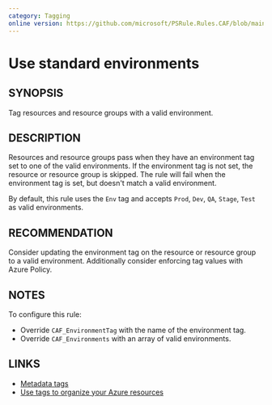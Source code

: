 ```yaml
---
category: Tagging
online version: https://github.com/microsoft/PSRule.Rules.CAF/blob/main/docs/rules/en/CAF.Tag.Environment.md
---
```


# Use standard environments

## SYNOPSIS

Tag resources and resource groups with a valid environment.

## DESCRIPTION

Resources and resource groups pass when they have an environment tag set to one of the valid environments.
If the environment tag is not set, the resource or resource group is skipped.
The rule will fail when the environment tag is set, but doesn't match a valid environment.

By default, this rule uses the `Env` tag and accepts `Prod`, `Dev`, `QA`, `Stage`, `Test` as valid environments.

## RECOMMENDATION

Consider updating the environment tag on the resource or resource group to a valid environment.
Additionally consider enforcing tag values with Azure Policy.

## NOTES

To configure this rule:

- Override `CAF_EnvironmentTag` with the name of the environment tag.
- Override `CAF_Environments` with an array of valid environments.

## LINKS

- [Metadata tags](https://docs.microsoft.com/en-us/azure/cloud-adoption-framework/ready/azure-best-practices/naming-and-tagging#metadata-tags)
- [Use tags to organize your Azure resources](https://docs.microsoft.com/en-us/azure/azure-resource-manager/management/tag-resources)
